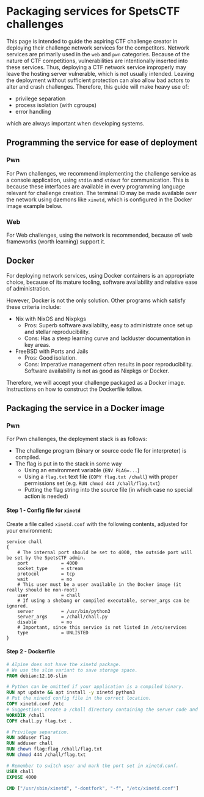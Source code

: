 # Packaging services for SpetsCTF challenges

This page is intended to guide the aspiring CTF challenge creator in
deploying their challenge network services for the competitors. Network
services are primarily used in the `web` and `pwn` categories. Because of
the nature of CTF competitions, vulnerabilities are intentionally inserted
into these services. Thus, deploying a CTF network service improperly may
leave the hosting server vulnerable, which is not usually intended. Leaving
the deployment without sufficient protection can also allow bad actors to
alter and crash challenges. Therefore, this guide will make heavy use of:

- privilege separation
- process isolation (with cgroups)
- error handling

which are always important when developing systems.

## Programming the service for ease of deployment

### Pwn

For Pwn challenges, we recommend implementing the challenge service as a
console application, using `stdin` and `stdout` for communication. This
is because these interfaces are available in every programming language
relevant for challenge creation. The terminal IO may be made available over
the network using daemons like `xinetd`, which is configured in the Docker
image example below.

### Web

For Web challenges, using the network is recommended, because _all_ web
frameworks (worth learning) support it.

## Docker

For deploying network services, using Docker containers is an appropriate
choice, because of its mature tooling, software availability and relative
ease of administration.

However, Docker is not the only solution. Other programs which satisfy these
criteria include:

- Nix with NixOS and Nixpkgs
  - Pros: Superb software availabilty, easy to administrate once set up and stellar reproducibility.
  - Cons: Has a steep learning curve and lackluster documentation in key areas.
- FreeBSD with Ports and Jails
  - Pros: Good isolation.
  - Cons: Imperative management often results in poor reproducibility. Software availability is not as good as Nixpkgs or Docker.

Therefore, we will accept your challenge packaged as a Docker image. Instructions on how to construct the Dockerfile follow.

## Packaging the service in a Docker image

### Pwn

For Pwn challenges, the deployment stack is as follows:

- The challenge program (binary or source code file for interpreter) is compiled.
- The flag is put in to the stack in some way
  - Using an environment variable (`ENV FLAG=...`)
  - Using a `flag.txt` text file (`COPY flag.txt /chall`) with proper permissions set (e.g. `RUN chmod 444 /chall/flag.txt`)
  - Putting the flag string into the source file (in which case no special action is needed)

#### Step 1 - Config file for `xinetd`

Create a file called `xinetd.conf` with the following contents, adjusted for your environment:

```
service chall
{
    # The internal port should be set to 4000, the outside port will be set by the SpetsCTF admin.
    port            = 4000
    socket_type     = stream
    protocol        = tcp
    wait            = no
    # This user must be a user available in the Docker image (it really should be non-root)
    user            = chall
    # If using a shebang or compiled executable, server_args can be ignored.
    server          = /usr/bin/python3
    server_args     = /chall/chall.py
    disable         = no
    # Important, since this service is not listed in /etc/services
    type            = UNLISTED
}
```

#### Step 2 - Dockerfile

```dockerfile
# Alpine does not have the xinetd package.
# We use the slim variant to save storage space.
FROM debian:12.10-slim

# Python can be omitted if your application is a compiled binary.
RUN apt update && apt install -y xinetd python3
# Put the xinetd config file in the correct location.
COPY xinetd.conf /etc
# Suggestion: create a /chall directory containing the server code and flag file.
WORKDIR /chall
COPY chall.py flag.txt .

# Privilege separation.
RUN adduser flag
RUN adduser chall
RUN chown flag:flag /chall/flag.txt
RUN chmod 444 /chall/flag.txt

# Remember to switch user and mark the port set in xinetd.conf.
USER chall
EXPOSE 4000

CMD ["/usr/sbin/xinetd", "-dontfork", "-f", "/etc/xinetd.conf"]
```
